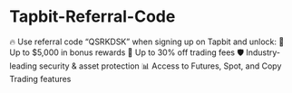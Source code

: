 # Tapbit-Referral-Code
🔥 Use referral code “QSRKDSK” when signing up on Tapbit and unlock:  💸 Up to $5,000 in bonus rewards  🧾 Up to 30% off trading fees  🛡️ Industry-leading security &amp; asset protection  📊 Access to Futures, Spot, and Copy Trading features
